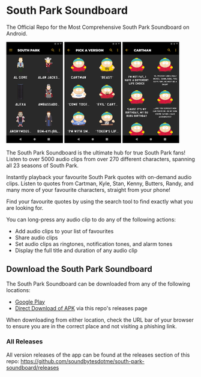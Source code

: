 # South Park Soundboard
The Official Repo for the Most Comprehensive South Park Soundboard on Android.

<img src="https://raw.githubusercontent.com/soundbytesdotme/south-park-soundboard/main/assets/screenshots/screenshot-(home).png" alt="Home Screenshot" width="30%"/> <img src="https://raw.githubusercontent.com/soundbytesdotme/south-park-soundboard/main/assets/screenshots/screenshot-(pickaversion).png" alt="Cartman's Alter-egos" width="30%"/> <img src="https://raw.githubusercontent.com/soundbytesdotme/south-park-soundboard/main/assets/screenshots/screenshot-(sounds-page).png" alt="Cartman's Sounds" width="30%"/>

The South Park Soundboard is the ultimate hub for true South Park fans!
Listen to over 5000 audio clips from over 270 different characters, spanning
all 23 seasons of South Park.

Instantly playback your favourite South Park quotes with on-demand audio clips. Listen to quotes from Cartman, Kyle, Stan, Kenny, Butters, Randy, and many more of your favourite characters, straight from your phone!

Find your favourite quotes by using the search tool to find exactly what you are looking for.

You can long-press any audio clip to do any of the following actions:

-	Add audio clips to your list of favourites
-	Share audio clips
-	Set audio clips as ringtones, notification tones, and alarm tones
-	Display the full title and duration of any audio clip

## Download the South Park Soundboard

The South Park Soundboard can be downloaded from any of the following locations:

 - [Google Play](https://play.google.com/store/apps/details?id=me.soundbytes.southparksoundboard)
 - [Direct Download of APK](https://github.com/soundbytesdotme/south-park-soundboard/releases/download/v1.0/south-park-soundboard-1-0.apk) via this repo's releases page

When downloading from either location, check the URL bar of your browser to ensure you are in the correct place and not visiting a phishing link.

### All Releases

All version releases of the app can be found at the releases section of this repo: https://github.com/soundbytesdotme/south-park-soundboard/releases





